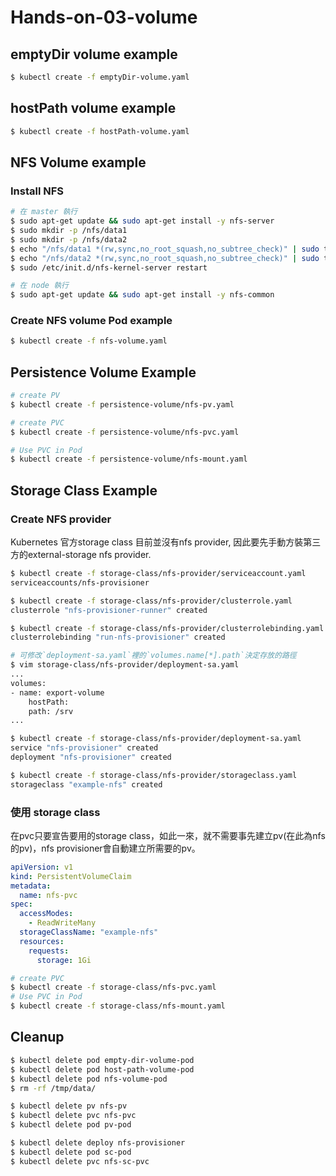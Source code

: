 # Hands-on-03-volume

## emptyDir volume example
```sh
$ kubectl create -f emptyDir-volume.yaml
```

## hostPath volume example
```sh
$ kubectl create -f hostPath-volume.yaml
```

## NFS Volume example

### Install NFS

```sh
# 在 master 執行
$ sudo apt-get update && sudo apt-get install -y nfs-server
$ sudo mkdir -p /nfs/data1
$ sudo mkdir -p /nfs/data2
$ echo "/nfs/data1 *(rw,sync,no_root_squash,no_subtree_check)" | sudo tee -a /etc/exports
$ echo "/nfs/data2 *(rw,sync,no_root_squash,no_subtree_check)" | sudo tee -a /etc/exports
$ sudo /etc/init.d/nfs-kernel-server restart

# 在 node 執行
$ sudo apt-get update && sudo apt-get install -y nfs-common
```
### Create NFS volume Pod example
```sh
$ kubectl create -f nfs-volume.yaml
```

## Persistence Volume Example

```sh
# create PV
$ kubectl create -f persistence-volume/nfs-pv.yaml

# create PVC
$ kubectl create -f persistence-volume/nfs-pvc.yaml

# Use PVC in Pod
$ kubectl create -f persistence-volume/nfs-mount.yaml
```

## Storage Class Example

### Create NFS provider 

Kubernetes 官方storage class 目前並沒有nfs provider, 因此要先手動方裝第三方的external-storage nfs provider. 

```sh
$ kubectl create -f storage-class/nfs-provider/serviceaccount.yaml
serviceaccounts/nfs-provisioner

$ kubectl create -f storage-class/nfs-provider/clusterrole.yaml
clusterrole "nfs-provisioner-runner" created

$ kubectl create -f storage-class/nfs-provider/clusterrolebinding.yaml
clusterrolebinding "run-nfs-provisioner" created

# 可修改`deployment-sa.yaml`裡的`volumes.name[*].path`決定存放的路徑
$ vim storage-class/nfs-provider/deployment-sa.yaml
...
volumes:
- name: export-volume
    hostPath:
    path: /srv
...

$ kubectl create -f storage-class/nfs-provider/deployment-sa.yaml
service "nfs-provisioner" created
deployment "nfs-provisioner" created

$ kubectl create -f storage-class/nfs-provider/storageclass.yaml
storageclass "example-nfs" created
```

### 使用 storage class

在pvc只要宣告要用的storage class，如此一來，就不需要事先建立pv(在此為nfs的pv)，nfs provisioner會自動建立所需要的pv。

```yaml
apiVersion: v1
kind: PersistentVolumeClaim
metadata:
  name: nfs-pvc
spec:
  accessModes:
    - ReadWriteMany
  storageClassName: "example-nfs"
  resources:
    requests:
      storage: 1Gi
```

```sh
# create PVC
$ kubectl create -f storage-class/nfs-pvc.yaml
# Use PVC in Pod
$ kubectl create -f storage-class/nfs-mount.yaml
```

## Cleanup

```sh 
$ kubectl delete pod empty-dir-volume-pod
$ kubectl delete pod host-path-volume-pod
$ kubectl delete pod nfs-volume-pod
$ rm -rf /tmp/data/

$ kubectl delete pv nfs-pv
$ kubectl delete pvc nfs-pvc
$ kubectl delete pod pv-pod

$ kubectl delete deploy nfs-provisioner
$ kubectl delete pod sc-pod
$ kubectl delete pvc nfs-sc-pvc
```